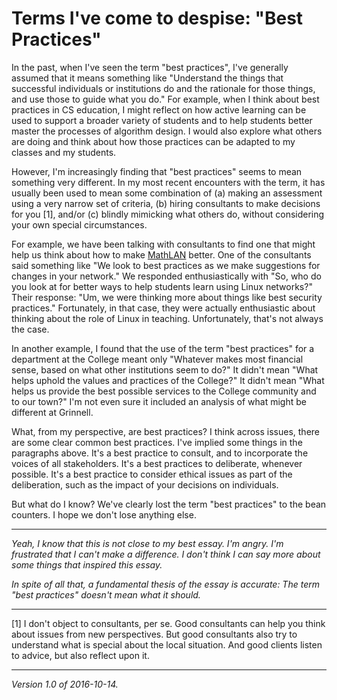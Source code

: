 Terms I've come to despise: "Best Practices"
============================================

In the past, when I've seen the term "best practices", I've generally
assumed that it means something like "Understand the things that
successful individuals or institutions do and the rationale for those
things, and use those to guide what you do."  For example, when I
think about best practices in CS education, I might reflect on how
active learning can be used to support a broader variety of students
and to help students better master the processes of algorithm design.
I would also explore what others are doing and think about how those
practices can be adapted to my classes and my students.

However, I'm increasingly finding that "best practices" seems to mean
something very different.  In my most recent encounters with the term,
it has usually been used to mean some combination of (a) making an
assessment using a very narrow set of criteria, (b) hiring consultants to
make decisions for you [1], and/or (c) blindly mimicking what others do,
without considering your own special circumstances.

For example, we have been talking with consultants to find one that
might help us think about how to make [MathLAN](mathlan.html) better.
One of the consultants said something like "We look to best practices
as we make suggestions for changes in your network."  We responded
enthusiastically with "So, who do you look at for better ways to help
students learn using Linux networks?"  Their response: "Um, we were
thinking more about things like best security practices."  Fortunately,
in that case, they were actually enthusiastic about thinking about the
role of Linux in teaching.  Unfortunately, that's not always the case.

In another example, I found that the use of the term "best practices"
for a department at the College meant only "Whatever makes most financial
sense, based on what other institutions seem to do?"  It didn't mean
"What helps uphold the values and practices of the College?" 
It didn't mean "What helps us provide the best possible services
to the College community and to our town?"  I'm not even sure it included
an analysis of what might be different at Grinnell.

What, from my perspective, are best practices?  I think across issues,
there are some clear common best practices.  I've implied some things in
the paragraphs above.  It's a best practice to consult, and to incorporate
the voices of all stakeholders.  It's a best practices to deliberate,
whenever possible.  It's a best practice to consider ethical issues
as part of the deliberation, such as the impact of your decisions on
individuals.

But what do I know?  We've clearly lost the term "best practices" to
the bean counters.  I hope we don't lose anything else.

---

*Yeah, I know that this is not close to my best essay.  I'm angry.  I'm
frustrated that I can't make a difference.  I don't think I can say more 
about some things that inspired this essay.*  

*In spite of all that, a fundamental thesis of the essay is
accurate: The term "best practices" doesn't mean what it should.*

---

[1] I don't object to consultants, per se.  Good consultants can help
you think about issues from new perspectives.  But good consultants
also try to understand what is special about the local situation.  And
good clients listen to advice, but also reflect upon it.

---

*Version 1.0 of 2016-10-14.*
